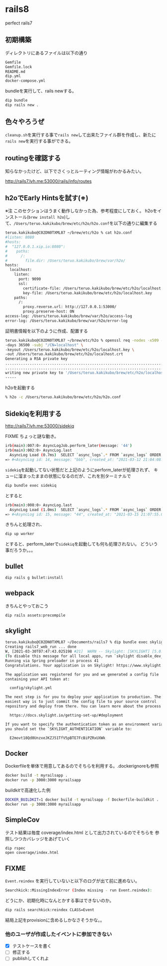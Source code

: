 # rails8

perfect rails7

## 初期構築

ディレクトリにあるファイルは以下の通り

```bash
Gemfile
Gemfile.lock
README.md
dip.yml
docker-compose.yml
```

bundleを実行して、rails newする。

```bash
dip bundle
dip rails new .
```

## 色々やろうぜ

`cleanup.sh`を実行する事で`rails new`して出来たファイル群を作成し、新たに`rails new`を実行する事ができる。

## routingを確認する

知らなかったけど、以下でさくっとルーティング情報がわかるみたい。

<http://rails7.lvh.me:53000/rails/info/routes>

## h2oでEarly Hintsを試す(※)

※注 このセクションはうまく動作しなかった為、参考程度にしておく。
h2oをインストール(`brew install h2o`)して、`/Users/teruo.kakikubo/brew/etc/h2o/h2o.conf`を以下の通りに編集する

```bash
teruo.kakikubo@C02DN0TXML87 ~/brew/etc/h2o % cat h2o.conf
#listen: 8080
#hosts:
#  "127.0.0.1.xip.io:8080":
#    paths:
#      /:
#        file.dir: /Users/teruo.kakikubo/brew/var/h2o/
hosts:
  localhost:
    listen:
      port: 9090
      ssl:
        certificate-file: /Users/teruo.kakikubo/brew/etc/h2o/localhost.crt
        key-file: /Users/teruo.kakikubo/brew/etc/h2o/localhost.key
    paths:
      /:
        proxy.reverse.url: http://127.0.0.1:53000/
        proxy.preserve-host: ON
access-log: /Users/teruo.kakikubo/brew/var/h2o/access-log
error-log: /Users/teruo.kakikubo/brew/var/h2o/error-log
```

証明書情報を以下のように作成、配置する

```bash
teruo.kakikubo@C02DN0TXML87 ~/brew/etc/h2o % openssl req -nodes -x509 -new \
-days 36500 -subj "/CN=localhost" \
-keyout /Users/teruo.kakikubo/brew/etc/h2o/localhost.key \
-out /Users/teruo.kakikubo/brew/etc/h2o/localhost.crt
Generating a RSA private key
..............................................................................................+++++
............................................................................+++++
writing new private key to '/Users/teruo.kakikubo/brew/etc/h2o/localhost.key'
-----
```

h2oを起動する

```bash
% h2o -c /Users/teruo.kakikubo/brew/etc/h2o/h2o.conf
```

## Sidekiqを利用する

<http://rails7.lvh.me:53000/sidekiq>

FIXME ちょっと謎な動き。

```bash
irb(main):007:0> AsyncLogJob.perform_later(message: '44')
irb(main):002:0> AsyncLog.last
  AsyncLog Load (0.7ms)  SELECT `async_logs`.* FROM `async_logs` ORDER BY `async_logs`.`id` DESC LIMIT 1
=> #<AsyncLog id: 14, message: "bbb", created_at: "2021-03-12 21:04:08.776910000 +0000", updated_at: "2021-03-12 21:04:08.776910000 +0000">
```

`sidekiq`を起動してない状態だと上記のようにperform_laterが処理されず、
キューに溜まったままの状態になるのだが、これを別ターミナルで

```bash
dip bundle exec sidekiq
```

とすると

```bash
irb(main):008:0> AsyncLog.last
  AsyncLog Load (1.0ms)  SELECT `async_logs`.* FROM `async_logs` ORDER BY `async_logs`.`id` DESC LIMIT 1
=> #<AsyncLog id: 15, message: "44", created_at: "2021-03-15 21:07:55.098130000 +0000", updated_at: "2021-03-15 21:07:55.098130000 +0000">
```

きちんと処理され、

```bash
dip up worker
```

とすると、perform_laterで`sidekiq`を起動しても何も処理されない。
どういう事だろうか。。。

## bullet

```bash
dip rails g bullet:install
```

## webpack

きちんとやっておこう

```bash
dip rails assets:precompile
```

## skylight

```bash
teruo.kakikubo@C02DN0TXML87 ~/Documents/rails7 % dip bundle exec skylight setup wfY88nn7tx0p
Creating rails7_web_run ... done
W, [2021-03-30T07:47:43.025198 #21]  WARN -- Skylight: [SKYLIGHT] [5.0.1] Running Skylight in development mode. No data will be reported until you deploy your app.
(To disable this message for all local apps, run `skylight disable_dev_warning`.)
Running via Spring preloader in process 41
Congratulations. Your application is on Skylight! https://www.skylight.io

The application was registered for you and we generated a config file
containing your API token at:

  config/skylight.yml

The next step is for you to deploy your application to production. The
easiest way is to just commit the config file to your source control
repository and deploy from there. You can learn more about the process at:

  https://docs.skylight.io/getting-set-up/#deployment

If you want to specify the authentication token as an environment variable,
you should set the `SKYLIGHT_AUTHENTICATION` variable to:

  E2movt18Qd0UnzxeJKZJ51TfV5pBTE7FcBiPZRxUXWk
```

## Docker

Dockerfileを単体で用意してあるのでそちらを利用する。.dockerignoreも参照

```bash
docker build -t myrailsapp .
docker run -p 3000:3000 myrailsapp
```

buildkitで高速化した例

```bash
DOCKER_BUILDKIT=1 docker build -t myrailsapp -f Dockerfile-buildkit .
docker run -p 3000:3000 myrailsapp
```

## SimpleCov

テスト結果は毎度 coverage/index.html として出力されているのでそちらを
参照しつつカバレッジをあげていく

```bash
dip rspec
open coverage/index.html
```

## FIXME

`Event.reindex` を実行していないと以下のログが出て前に進めない。

```bash
Searchkick::MissingIndexError (Index missing - run Event.reindex):
```

どうにか、初期化時になんとかする事はできないのか。

```bash
dip rails searchkick:reindex CLASS=Event
```

結局上記をprovisionに含めるしかなさそうかな。。

### 他のユーザが作成したイベントに参加できない

- [x] テストケースを書く
- [ ] 修正する
- [ ] publishしてくれよ
